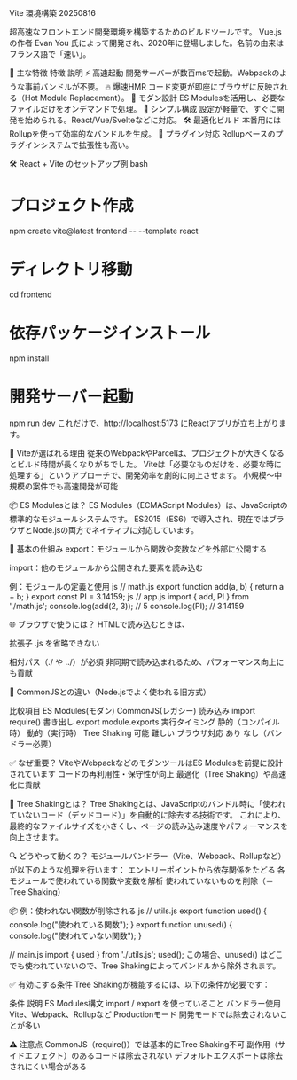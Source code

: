 Vite 環境構築 20250816

超高速なフロントエンド開発環境を構築するためのビルドツールです。
Vue.jsの作者 Evan You 氏によって開発され、2020年に登場しました。名前の由来はフランス語で「速い」。

🔧 主な特徴
特徴	説明
⚡ 高速起動	       開発サーバーが数百msで起動。Webpackのような事前バンドルが不要。
🔥 爆速HMR	        コード変更が即座にブラウザに反映される（Hot Module Replacement）。
🧠 モダン設計	    ES Modulesを活用し、必要なファイルだけをオンデマンドで処理。
🧼 シンプル構成	    設定が軽量で、すぐに開発を始められる。React/Vue/Svelteなどに対応。
🛠️ 最適化ビルド	 本番用にはRollupを使って効率的なバンドルを生成。
🔌 プラグイン対応	 Rollupベースのプラグインシステムで拡張性も高い。

🛠️ React + Vite のセットアップ例
bash
# プロジェクト作成
npm create vite@latest frontend -- --template react

# ディレクトリ移動
cd frontend

# 依存パッケージインストール
npm install

# 開発サーバー起動
npm run dev
これだけで、http://localhost:5173 にReactアプリが立ち上がります。

🧩 Viteが選ばれる理由
従来のWebpackやParcelは、プロジェクトが大きくなるとビルド時間が長くなりがちでした。
Viteは「必要なものだけを、必要な時に処理する」というアプローチで、開発効率を劇的に向上させます。
小規模〜中規模の案件でも高速開発が可能

📦 ES Modulesとは？
ES Modules（ECMAScript Modules）は、JavaScriptの標準的なモジュールシステムです。 
ES2015（ES6）で導入され、現在ではブラウザとNode.jsの両方でネイティブに対応しています。

🔑 基本の仕組み
export：モジュールから関数や変数などを外部に公開する

import：他のモジュールから公開された要素を読み込む

例：モジュールの定義と使用
js
// math.js
export function add(a, b) {
  return a + b;
}
export const PI = 3.14159;
js
// app.js
import { add, PI } from './math.js';
console.log(add(2, 3)); // 5
console.log(PI);        // 3.14159

🌐 ブラウザで使うには？
HTMLで読み込むときは、<script>タグに type="module" を指定します。

html
<script type="module" src="app.js"></script>
拡張子 .js を省略できない

相対パス（./ や ../）が必須
非同期で読み込まれるため、パフォーマンス向上にも貢献

🔄 CommonJSとの違い（Node.jsでよく使われる旧方式）

比較項目	     ES Modules(モダン)	  CommonJS(レガシー)
読み込み	     import	              require()
書き出し	     export	              module.exports
実行タイミング	 静的（コンパイル時）	動的（実行時）
Tree Shaking	可能	              難しい
ブラウザ対応	 あり	               なし（バンドラー必要）

✅ なぜ重要？
ViteやWebpackなどのモダンツールはES Modulesを前提に設計されています
コードの再利用性・保守性が向上
最適化（Tree Shaking）や高速化に貢献


🌳 Tree Shakingとは？
Tree Shakingとは、JavaScriptのバンドル時に「使われていないコード（デッドコード）」を自動的に除去する技術です。 
これにより、最終的なファイルサイズを小さくし、ページの読み込み速度やパフォーマンスを向上させます。

🔍 どうやって動くの？
モジュールバンドラー（Vite、Webpack、Rollupなど）が以下のような処理を行います：
エントリーポイントから依存関係をたどる
各モジュールで使われている関数や変数を解析
使われていないものを削除（＝Tree Shaking）

📦 例：使われない関数が削除される
js
// utils.js
export function used() {
  console.log("使われている関数");
}
export function unused() {
  console.log("使われていない関数");
}

// main.js
import { used } from './utils.js';
used();
この場合、unused() はどこでも使われていないので、Tree Shakingによってバンドルから除外されます。

✅ 有効にする条件
Tree Shakingが機能するには、以下の条件が必要です：

条件	                説明
ES Modules構文	    import / export を使っていること
バンドラー使用	     Vite、Webpack、Rollupなど
Productionモード	開発モードでは除去されないことが多い

⚠️ 注意点
CommonJS（require()）では基本的にTree Shaking不可
副作用（サイドエフェクト）のあるコードは除去されない
デフォルトエクスポートは除去されにくい場合がある